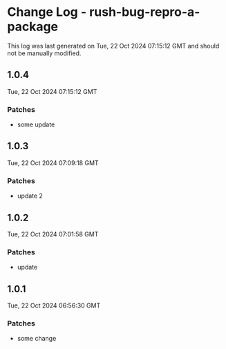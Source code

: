 # Change Log - rush-bug-repro-a-package

This log was last generated on Tue, 22 Oct 2024 07:15:12 GMT and should not be manually modified.

## 1.0.4
Tue, 22 Oct 2024 07:15:12 GMT

### Patches

- some update

## 1.0.3
Tue, 22 Oct 2024 07:09:18 GMT

### Patches

- update 2

## 1.0.2
Tue, 22 Oct 2024 07:01:58 GMT

### Patches

- update

## 1.0.1
Tue, 22 Oct 2024 06:56:30 GMT

### Patches

- some change

